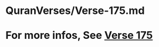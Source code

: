 # QuranVerses/Verse-175.md <br><br>For more infos, See [Verse 175](https://www.quranbookk.com/quran/search?q=175)